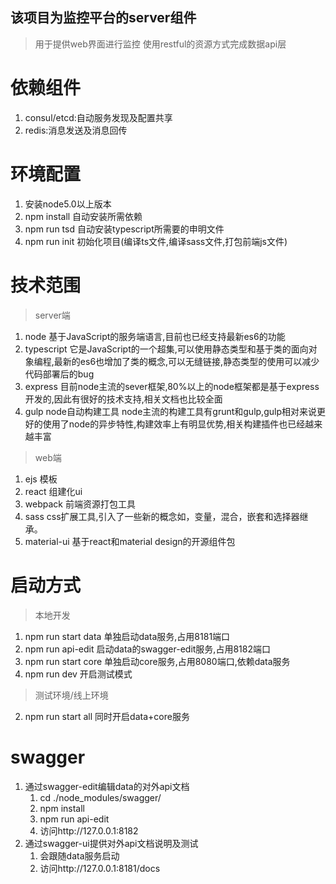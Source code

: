 ## 该项目为监控平台的server组件
> 用于提供web界面进行监控
> 使用restful的资源方式完成数据api层

# 依赖组件
1. consul/etcd:自动服务发现及配置共享
2. redis:消息发送及消息回传

# 环境配置
1. 安装node5.0以上版本
2. npm install 自动安装所需依赖
3. npm run tsd 自动安装typescript所需要的申明文件
4. npm run init 初始化项目(编译ts文件,编译sass文件,打包前端js文件)

# 技术范围
> server端
1. node 基于JavaScript的服务端语言,目前也已经支持最新es6的功能
2. typescript 它是JavaScript的一个超集,可以使用静态类型和基于类的面向对象编程,最新的es6也增加了类的概念,可以无缝链接,静态类型的使用可以减少代码部署后的bug
3. express 目前node主流的sever框架,80%以上的node框架都是基于express开发的,因此有很好的技术支持,相关文档也比较全面
4. gulp node自动构建工具 node主流的构建工具有grunt和gulp,gulp相对来说更好的使用了node的异步特性,构建效率上有明显优势,相关构建插件也已经越来越丰富
> web端
1. ejs 模板
2. react 组建化ui
3. webpack 前端资源打包工具
4. sass css扩展工具,引入了一些新的概念如，变量，混合，嵌套和选择器继承。
5. material-ui 基于react和material design的开源组件包

# 启动方式
> 本地开发
1. npm run start data  单独启动data服务,占用8181端口
2. npm run api-edit    启动data的swagger-edit服务,占用8182端口
3. npm run start core  单独启动core服务,占用8080端口,依赖data服务
4. npm run dev         开启测试模式
> 测试环境/线上环境
2. npm run start all   同时开启data+core服务

# swagger
1. 通过swagger-edit编辑data的对外api文档
    1. cd ./node_modules/swagger/
    2. npm install
    3. npm run api-edit
    4. 访问http://127.0.0.1:8182
2. 通过swagger-ui提供对外api文档说明及测试
    1. 会跟随data服务启动
    2. 访问http://127.0.0.1:8181/docs